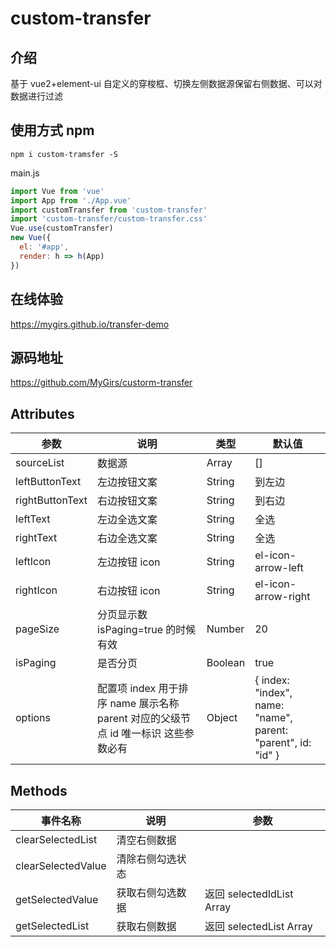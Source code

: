 # custom-transfer

## 介绍

基于 vue2+element-ui 自定义的穿梭框、切换左侧数据源保留右侧数据、可以对数据进行过滤

## 使用方式 npm

```
npm i custom-tramsfer -S

```

main.js

```js
import Vue from 'vue'
import App from './App.vue'
import customTransfer from 'custom-transfer'
import 'custom-transfer/custom-transfer.css'
Vue.use(customTransfer)
new Vue({
  el: '#app',
  render: h => h(App)
})
```

## 在线体验

https://mygirs.github.io/transfer-demo

## 源码地址

https://github.com/MyGirs/custorm-transfer

## Attributes

| 参数            | 说明                                                                               | 类型    | 默认值                                                       |
| --------------- | ---------------------------------------------------------------------------------- | ------- | ------------------------------------------------------------ |
| sourceList      | 数据源                                                                             | Array   | []                                                           |
| leftButtonText  | 左边按钮文案                                                                       | String  | 到左边                                                       |
| rightButtonText | 右边按钮文案                                                                       | String  | 到右边                                                       |
| leftText        | 左边全选文案                                                                       | String  | 全选                                                         |
| rightText       | 右边全选文案                                                                       | String  | 全选                                                         |
| leftIcon        | 左边按钮 icon                                                                      | String  | el-icon-arrow-left                                           |
| rightIcon       | 右边按钮 icon                                                                      | String  | el-icon-arrow-right                                          |
| pageSize        | 分页显示数 isPaging=true 的时候有效                                                | Number  | 20                                                           |
| isPaging        | 是否分页                                                                           | Boolean | true                                                         |
| options         | 配置项 index 用于排序 name 展示名称 parent 对应的父级节点 id 唯一标识 这些参数必有 | Object  | { index: "index", name: "name", parent: "parent", id: "id" } |

## Methods

| 事件名称           | 说明             | 参数                      |
| ------------------ | ---------------- | ------------------------- |
| clearSelectedList  | 清空右侧数据     |                           |
| clearSelectedValue | 清除右侧勾选状态 |                           |
| getSelectedValue   | 获取右侧勾选数据 | 返回 selectedIdList Array |
| getSelectedList    | 获取右侧数据     | 返回 selectedList Array   |
